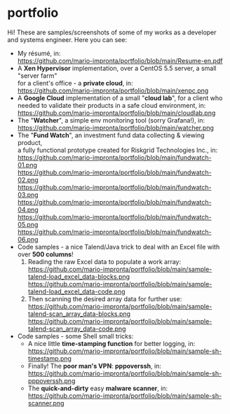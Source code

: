 # portfolio

Hi! These are samples/screenshots of some of my works as a developer and systems engineer.
Here you can see:
- My résumé, in:<br>
  https://github.com/mario-impronta/portfolio/blob/main/Resume-en.pdf
- A <b>Xen Hypervisor</b> implementation, over a CentOS 5.5 server, a small "server farm"<br>
  for a client's office - a <b>private cloud</b>, in:<br>
  https://github.com/mario-impronta/portfolio/blob/main/xenpc.png<br>
- A <b>Google Cloud</b> implementation of a small "<b>cloud lab</b>", for a client who<br>
  needed to validate their products in a safe cloud environment, in:<br>
  https://github.com/mario-impronta/portfolio/blob/main/cloudlab.png
- The "<b>Watcher</b>", a simple env monitoring tool (sorry Grafana!), in:<br>
  https://github.com/mario-impronta/portfolio/blob/main/watcher.png
- The "<b>Fund Watch</b>", an investment fund data collecting & viewing product,<br>
  a fully functional prototype created for Riskgrid Technologies Inc., in:<br>
     https://github.com/mario-impronta/portfolio/blob/main/fundwatch-01.png<br>
     https://github.com/mario-impronta/portfolio/blob/main/fundwatch-02.png<br>
     https://github.com/mario-impronta/portfolio/blob/main/fundwatch-03.png<br>
     https://github.com/mario-impronta/portfolio/blob/main/fundwatch-04.png<br>
     https://github.com/mario-impronta/portfolio/blob/main/fundwatch-05.png<br>
     https://github.com/mario-impronta/portfolio/blob/main/fundwatch-06.png<br>
- Code samples - a nice Talend/Java trick to deal with an Excel file with over <b>500 columns</b>!
  1. Reading the raw Excel data to populate a work array:<br>
    https://github.com/mario-impronta/portfolio/blob/main/sample-talend-load_excel_data-blocks.png<br>
    https://github.com/mario-impronta/portfolio/blob/main/sample-talend-load_excel_data-code.png<br>
  2. Then scanning the desired array data for further use:<br>
    https://github.com/mario-impronta/portfolio/blob/main/sample-talend-scan_array_data-blocks.png<br>
    https://github.com/mario-impronta/portfolio/blob/main/sample-talend-scan_array_data-code.png<br>
- Code samples - some Shell small tricks:<br>
  - A nice little <b>time-stamping function</b> for better logging, in:<br>
    https://github.com/mario-impronta/portfolio/blob/main/sample-sh-timestamp.png<br>
  - Finally! The <b>poor man's VPN</b>: <b>pppoverssh</b>, in:<br>
    https://github.com/mario-impronta/portfolio/blob/main/sample-sh-pppoverssh.png<br>
  - The <b>quick-and-dirty</b> easy <b>malware scanner</b>, in:<br>
    https://github.com/mario-impronta/portfolio/blob/main/sample-sh-scanner.png

